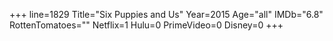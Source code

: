 +++
line=1829
Title="Six Puppies and Us"
Year=2015
Age="all"
IMDb="6.8"
RottenTomatoes=""
Netflix=1
Hulu=0
PrimeVideo=0
Disney=0
+++

